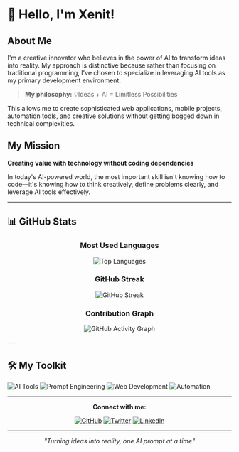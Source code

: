 # 👋 Hello, I'm Xenit!

## About Me
I'm a creative innovator who believes in the power of AI to transform ideas into reality. My approach is distinctive because rather than focusing on traditional programming, I've chosen to specialize in leveraging AI tools as my primary development environment.

> **My philosophy:** 💡Ideas + AI = Limitless Possibilities

This allows me to create sophisticated web applications, mobile projects, automation tools, and creative solutions without getting bogged down in technical complexities.

## My Mission
**Creating value with technology without coding dependencies**

In today's AI-powered world, the most important skill isn't knowing how to code—it's knowing how to think creatively, define problems clearly, and leverage AI tools effectively.

---

## 📊 GitHub Stats

<div align="center">

### Most Used Languages
![Top Languages](https://github-readme-stats.vercel.app/api/top-langs/?username=xenitV1&layout=compact&theme=radical&hide_border=true&bg_color=0d1117&title_color=58a6ff&text_color=c9d1d9&cache_seconds=1800)

### GitHub Streak
![GitHub Streak](https://github-readme-streak-stats.herokuapp.com/?user=xenitV1&theme=radical&hide_border=true&background=0d1117&stroke=58a6ff&ring=58a6ff&fire=58a6ff&currStreakNum=c9d1d9&sideNums=c9d1d9&currStreakLabel=58a6ff&sideLabels=58a6ff)

### Contribution Graph
![GitHub Activity Graph](https://github-readme-activity-graph.vercel.app/graph?username=xenitV1&theme=react-dark&bg_color=0d1117&color=58a6ff&line=58a6ff&point=58a6ff&area=true&hide_border=true)

</div>
---

## 🛠️ My Toolkit

![AI Tools](https://img.shields.io/badge/AI_Tools-Primary-blue?style=flat-square)
![Prompt Engineering](https://img.shields.io/badge/Prompt_Engineering-Expert-green?style=flat-square)
![Web Development](https://img.shields.io/badge/Web_Development-AI_Assisted-purple?style=flat-square)
![Automation](https://img.shields.io/badge/Automation-Smart-orange?style=flat-square)

---

<div align="center">

**Connect with me:** 

[![GitHub](https://img.shields.io/badge/GitHub-100000?style=flat-square&logo=github&logoColor=white)](https://github.com/xenitV1)
[![Twitter](https://img.shields.io/badge/Twitter-1DA1F2?style=flat-square&logo=twitter&logoColor=white)](https://x.com/xenit_v0)
[![LinkedIn](https://img.shields.io/badge/LinkedIn-0077B5?style=flat-square&logo=linkedin&logoColor=white)](https://www.linkedin.com/in/apaydinm)

---

*"Turning ideas into reality, one AI prompt at a time"*

</div>
